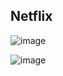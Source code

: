 ## Netflix
![image](https://github.com/user-attachments/assets/9c56b366-6b6d-48aa-ad1a-8dd914ccc4dd)

![image](https://github.com/user-attachments/assets/d369f7d4-6c84-4c87-a8fd-e49c05c022d7)
